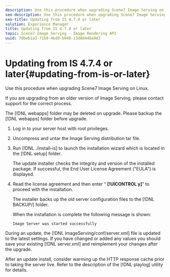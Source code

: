 ```yaml
---
description: Use this procedure when upgrading Scene7 Image Serving on Linux.
seo-description: Use this procedure when upgrading Scene7 Image Serving on Linux.
seo-title: Updating from IS 4.7.4 or later
solution: Experience Manager
title: Updating from IS 4.7.4 or later
topic: Scene7 Image Serving - Image Rendering API
uuid: 70beb1a3-71b9-4bd0-b048-13d88446a9d3
---
```


# Updating from IS 4.7.4 or later{#updating-from-is-or-later}

Use this procedure when upgrading Scene7 Image Serving on Linux.

If you are upgrading from an older version of Image Serving, please contact support for the correct process.

The [!DNL webapps] folder may be deleted on upgrade. Please backup the [!DNL webapps] folder before upgrade. 

1. Log in to your server host with root privileges.
1. Uncompress and untar the Image Serving distribution tar file.
1. Run [!DNL ./install-is] to launch the installation wizard which is located in the [!DNL setup] folder.

   The update installer checks the integrity and version of the installed package. If successful, the End User License Agreement ("EULA") is displayed. 
1. Read the license agreement and then enter “ **[!UICONTROL y]**” to proceed with the installation.

   The installer backs up the old server configuration files to the [!DNL BACKUP/] folder.

   When the installation is complete the following message is shown:

   `Image Server was started successfully` 

During an update, the [!DNL ImageServing/conf/server.xml] file is updated to the latest settings. If you have changed or added any values you should save your existing [!DNL server.xml] and reimplement your changes after the upgrade. 

After an update install, consider warming up the HTTP response cache prior to taking the server live. Refer to the description of the [!DNL playlog] utility for details. 
